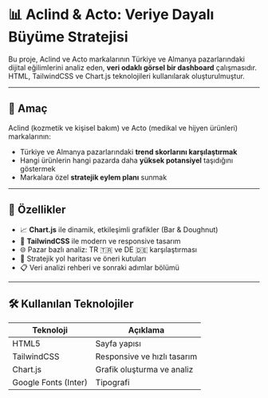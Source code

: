 # 📊 Aclind & Acto: Veriye Dayalı Büyüme Stratejisi

Bu proje, Aclind ve Acto markalarının Türkiye ve Almanya pazarlarındaki dijital eğilimlerini analiz eden, **veri odaklı görsel bir dashboard** çalışmasıdır. HTML, TailwindCSS ve Chart.js teknolojileri kullanılarak oluşturulmuştur.

---

## 🎯 Amaç

Aclind (kozmetik ve kişisel bakım) ve Acto (medikal ve hijyen ürünleri) markalarının:

- Türkiye ve Almanya pazarlarındaki **trend skorlarını karşılaştırmak**
- Hangi ürünlerin hangi pazarda daha **yüksek potansiyel** taşıdığını göstermek
- Markalara özel **stratejik eylem planı** sunmak

---

## 🚀 Özellikler

- 📈 **Chart.js** ile dinamik, etkileşimli grafikler (Bar & Doughnut)
- 🎨 **TailwindCSS** ile modern ve responsive tasarım
- 🌐 Pazar bazlı analiz: TR 🇹🇷 ve DE 🇩🇪 karşılaştırması
- 🧭 Stratejik yol haritası ve öneri kutuları
- 📋 Veri analizi rehberi ve sonraki adımlar bölümü

---

## 🛠️ Kullanılan Teknolojiler

| Teknoloji   | Açıklama                      |
|-------------|-------------------------------|
| HTML5       | Sayfa yapısı                  |
| TailwindCSS | Responsive ve hızlı tasarım   |
| Chart.js    | Grafik oluşturma ve analiz    |
| Google Fonts (Inter) | Tipografi            |



